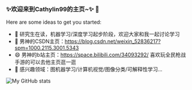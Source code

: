 ### ✨欢迎来到Cathylin99的主页~✨ 👋

Here are some ideas to get you started:

- 💬 研究生在读，机器学习/深度学习起步阶段，欢迎大家和我一起讨论学习
- 🌱 男神的CSDN主页：https://blog.csdn.net/weixin_52836217?spm=1000.2115.3001.5343
- 😄 男神的b站主页：https://space.bilibili.com/34093292/ 喜欢玩全民枪战手游的可以去他主页逛一逛
- 🔭 感兴趣领域：图机器学习/计算机视觉/图像分类/可解释性学习...

![My GitHub stats](https://github-readme-stats.vercel.app/api?username=Cathylin99&show_icons=true&theme=tokyonight)

